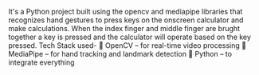 It's a Python project built using the opencv and mediapipe libraries that recognizes hand gestures to press keys on the onscreen calculator and make calculations. 
When the index finger and middle finger are brught together a key is pressed and the calculator will operate based on the key pressed.
Tech Stack used-
🔹 OpenCV – for real-time video processing
🔹 MediaPipe – for hand tracking and landmark detection
🔹 Python – to integrate everything
